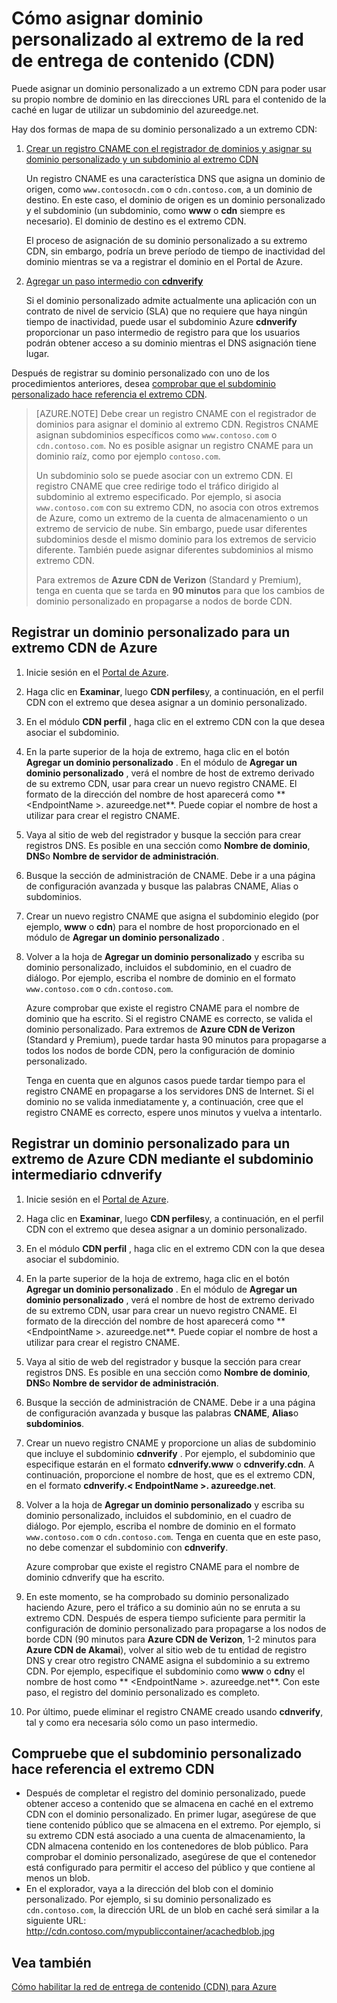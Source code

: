 <properties
     pageTitle="Cómo asignar contenido en Azure entrega de contenido (CDN) de la red a un dominio personalizado | Microsoft Azure"
     description="En este tema se muestra cómo asignar un contenido CDN a un dominio personalizado."
     services="cdn"
     documentationCenter=""
     authors="camsoper"
     manager="erikre"
     editor=""/>
<tags
     ms.service="cdn"
     ms.workload="media"
     ms.tgt_pltfrm="na"
     ms.devlang="na"
     ms.topic="article"
    ms.date="07/28/2016"
     ms.author="casoper"/>

# <a name="how-to-map-custom-domain-to-content-delivery-network-cdn-endpoint"></a>Cómo asignar dominio personalizado al extremo de la red de entrega de contenido (CDN)
Puede asignar un dominio personalizado a un extremo CDN para poder usar su propio nombre de dominio en las direcciones URL para el contenido de la caché en lugar de utilizar un subdominio del azureedge.net.

Hay dos formas de mapa de su dominio personalizado a un extremo CDN:

1. [Crear un registro CNAME con el registrador de dominios y asignar su dominio personalizado y un subdominio al extremo CDN](#register-a-custom-domain-for-an-azure-cdn-endpoint)

    Un registro CNAME es una característica DNS que asigna un dominio de origen, como `www.contosocdn.com` o `cdn.contoso.com`, a un dominio de destino. En este caso, el dominio de origen es un dominio personalizado y el subdominio (un subdominio, como **www** o **cdn** siempre es necesario). El dominio de destino es el extremo CDN.  

    El proceso de asignación de su dominio personalizado a su extremo CDN, sin embargo, podría un breve período de tiempo de inactividad del dominio mientras se va a registrar el dominio en el Portal de Azure.

2. [Agregar un paso intermedio con **cdnverify**](#register-a-custom-domain-for-an-azure-cdn-endpoint-using-the-intermediary-cdnverify-subdomain)

    Si el dominio personalizado admite actualmente una aplicación con un contrato de nivel de servicio (SLA) que no requiere que haya ningún tiempo de inactividad, puede usar el subdominio Azure **cdnverify** proporcionar un paso intermedio de registro para que los usuarios podrán obtener acceso a su dominio mientras el DNS asignación tiene lugar.  

Después de registrar su dominio personalizado con uno de los procedimientos anteriores, desea [comprobar que el subdominio personalizado hace referencia el extremo CDN](#verify-that-the-custom-subdomain-references-your-cdn-endpoint).

> [AZURE.NOTE] Debe crear un registro CNAME con el registrador de dominios para asignar el dominio al extremo CDN. Registros CNAME asignan subdominios específicos como `www.contoso.com` o `cdn.contoso.com`. No es posible asignar un registro CNAME para un dominio raíz, como por ejemplo `contoso.com`.
>    
> Un subdominio solo se puede asociar con un extremo CDN. El registro CNAME que cree redirige todo el tráfico dirigido al subdominio al extremo especificado.  Por ejemplo, si asocia `www.contoso.com` con su extremo CDN, no asocia con otros extremos de Azure, como un extremo de la cuenta de almacenamiento o un extremo de servicio de nube. Sin embargo, puede usar diferentes subdominios desde el mismo dominio para los extremos de servicio diferente. También puede asignar diferentes subdominios al mismo extremo CDN.
>
> Para extremos de **Azure CDN de Verizon** (Standard y Premium), tenga en cuenta que se tarda en **90 minutos** para que los cambios de dominio personalizado en propagarse a nodos de borde CDN.

## <a name="register-a-custom-domain-for-an-azure-cdn-endpoint"></a>Registrar un dominio personalizado para un extremo CDN de Azure

1.  Inicie sesión en el [Portal de Azure](https://portal.azure.com/).
2.  Haga clic en **Examinar**, luego **CDN perfiles**y, a continuación, en el perfil CDN con el extremo que desea asignar a un dominio personalizado.  
3.  En el módulo **CDN perfil** , haga clic en el extremo CDN con la que desea asociar el subdominio.
4.  En la parte superior de la hoja de extremo, haga clic en el botón **Agregar un dominio personalizado** .  En el módulo de **Agregar un dominio personalizado** , verá el nombre de host de extremo derivado de su extremo CDN, usar para crear un nuevo registro CNAME. El formato de la dirección del nombre de host aparecerá como ** &lt;EndpointName >. azureedge.net**.  Puede copiar el nombre de host a utilizar para crear el registro CNAME.  
5.  Vaya al sitio de web del registrador y busque la sección para crear registros DNS. Es posible en una sección como **Nombre de dominio**, **DNS**o **Nombre de servidor de administración**.
6.  Busque la sección de administración de CNAME. Debe ir a una página de configuración avanzada y busque las palabras CNAME, Alias o subdominios.
7.  Crear un nuevo registro CNAME que asigna el subdominio elegido (por ejemplo, **www** o **cdn**) para el nombre de host proporcionado en el módulo de **Agregar un dominio personalizado** .
8.  Volver a la hoja de **Agregar un dominio personalizado** y escriba su dominio personalizado, incluidos el subdominio, en el cuadro de diálogo. Por ejemplo, escriba el nombre de dominio en el formato `www.contoso.com` o `cdn.contoso.com`.   

    Azure comprobar que existe el registro CNAME para el nombre de dominio que ha escrito. Si el registro CNAME es correcto, se valida el dominio personalizado.  Para extremos de **Azure CDN de Verizon** (Standard y Premium), puede tardar hasta 90 minutos para propagarse a todos los nodos de borde CDN, pero la configuración de dominio personalizado.  

    Tenga en cuenta que en algunos casos puede tardar tiempo para el registro CNAME en propagarse a los servidores DNS de Internet. Si el dominio no se valida inmediatamente y, a continuación, cree que el registro CNAME es correcto, espere unos minutos y vuelva a intentarlo.


## <a name="register-a-custom-domain-for-an-azure-cdn-endpoint-using-the-intermediary-cdnverify-subdomain"></a>Registrar un dominio personalizado para un extremo de Azure CDN mediante el subdominio intermediario cdnverify  

1. Inicie sesión en el [Portal de Azure](https://portal.azure.com/).
2. Haga clic en **Examinar**, luego **CDN perfiles**y, a continuación, en el perfil CDN con el extremo que desea asignar a un dominio personalizado.  
3. En el módulo **CDN perfil** , haga clic en el extremo CDN con la que desea asociar el subdominio.
4. En la parte superior de la hoja de extremo, haga clic en el botón **Agregar un dominio personalizado** .  En el módulo de **Agregar un dominio personalizado** , verá el nombre de host de extremo derivado de su extremo CDN, usar para crear un nuevo registro CNAME. El formato de la dirección del nombre de host aparecerá como ** &lt;EndpointName >. azureedge.net**.  Puede copiar el nombre de host a utilizar para crear el registro CNAME.
5. Vaya al sitio de web del registrador y busque la sección para crear registros DNS. Es posible en una sección como **Nombre de dominio**, **DNS**o **Nombre de servidor de administración**.
6. Busque la sección de administración de CNAME. Debe ir a una página de configuración avanzada y busque las palabras **CNAME**, **Alias**o **subdominios**.
7. Crear un nuevo registro CNAME y proporcione un alias de subdominio que incluye el subdominio **cdnverify** . Por ejemplo, el subdominio que especifique estarán en el formato **cdnverify.www** o **cdnverify.cdn**. A continuación, proporcione el nombre de host, que es el extremo CDN, en el formato **cdnverify.&lt; EndpointName >. azureedge.net**.
8. Volver a la hoja de **Agregar un dominio personalizado** y escriba su dominio personalizado, incluidos el subdominio, en el cuadro de diálogo. Por ejemplo, escriba el nombre de dominio en el formato `www.contoso.com` o `cdn.contoso.com`. Tenga en cuenta que en este paso, no debe comenzar el subdominio con **cdnverify**.  

    Azure comprobar que existe el registro CNAME para el nombre de dominio cdnverify que ha escrito.
9. En este momento, se ha comprobado su dominio personalizado haciendo Azure, pero el tráfico a su dominio aún no se enruta a su extremo CDN. Después de espera tiempo suficiente para permitir la configuración de dominio personalizado para propagarse a los nodos de borde CDN (90 minutos para **Azure CDN de Verizon**, 1-2 minutos para **Azure CDN de Akamai**), volver al sitio web de tu entidad de registro DNS y crear otro registro CNAME asigna el subdominio a su extremo CDN. Por ejemplo, especifique el subdominio como **www** o **cdn**y el nombre de host como ** &lt;EndpointName >. azureedge.net**. Con este paso, el registro del dominio personalizado es completo.
10. Por último, puede eliminar el registro CNAME creado usando **cdnverify**, tal y como era necesaria sólo como un paso intermedio.  


## <a name="verify-that-the-custom-subdomain-references-your-cdn-endpoint"></a>Compruebe que el subdominio personalizado hace referencia el extremo CDN

- Después de completar el registro del dominio personalizado, puede obtener acceso a contenido que se almacena en caché en el extremo CDN con el dominio personalizado.
En primer lugar, asegúrese de que tiene contenido público que se almacena en el extremo. Por ejemplo, si su extremo CDN está asociado a una cuenta de almacenamiento, la CDN almacena contenido en los contenedores de blob público. Para comprobar el dominio personalizado, asegúrese de que el contenedor está configurado para permitir el acceso del público y que contiene al menos un blob.
- En el explorador, vaya a la dirección del blob con el dominio personalizado. Por ejemplo, si su dominio personalizado es `cdn.contoso.com`, la dirección URL de un blob en caché será similar a la siguiente URL: http://cdn.contoso.com/mypubliccontainer/acachedblob.jpg

## <a name="see-also"></a>Vea también

[Cómo habilitar la red de entrega de contenido (CDN) para Azure](./cdn-create-new-endpoint.md)  

